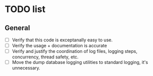 # TODO list

## General 
- [ ] Verify that this code is exceptanally easy to use.
- [ ] Verify the usage + documentation is accurate
- [ ] Verify and justify the coordination of log files, logging steps, concurrency, thread safety, etc.
- [ ] Move the dump database logging utilities to standard logging, it's unnecessary.